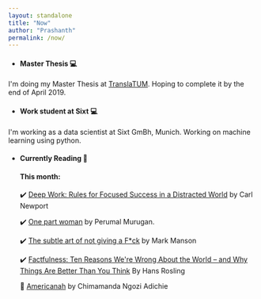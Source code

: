 ```yaml
---
layout: standalone 
title: "Now"
author: "Prashanth"
permalink: /now/
---
```




* ####  Master Thesis :computer:  

I'm doing my Master Thesis at [TranslaTUM](https://www.translatum.tum.de). Hoping to complete it by the end of April 2019. 

* #### Work student at Sixt :computer:  

I'm working as a data scientist at Sixt GmBh, Munich. Working on machine learning using python. 

* #### Currently Reading :book:

  #### This month:
  :heavy_check_mark: [Deep Work: Rules for Focused Success in a Distracted World](https://www.goodreads.com/book/show/25744928-deep-work) by Carl Newport

  :heavy_check_mark: [One part woman](https://www.goodreads.com/book/show/20655934-one-part-woman) by Perumal Murugan.

  :heavy_check_mark: [The subtle art of not giving a F*ck](https://www.goodreads.com/book/show/28257707-the-subtle-art-of-not-giving-a-f-ck) by Mark Manson

  :heavy_check_mark: [Factfulness: Ten Reasons We're Wrong About the World – and Why Things Are Better Than You Think](https://www.goodreads.com/book/show/34890015-factfulness?ac=1&from_search=true) By Hans Rosling

  :book: [Americanah](https://www.goodreads.com/book/show/15796700-americanah) by Chimamanda Ngozi Adichie
